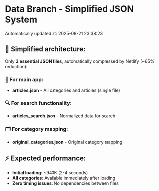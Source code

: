 # Data Branch - Simplified JSON System
Automatically updated at: 2025-08-21 23:38:23

## 🎯 Simplified architecture:
Only **3 essential JSON files**, automatically compressed by Netlify (~65% reduction):

### 📱 For main app:
- **articles.json** - All categories and articles (single file)

### 🔍 For search functionality:
- **articles_search.json** - Normalized data for search

### 🗂️ For category mapping:
- **original_categories.json** - Original category mapping

## ⚡ Expected performance:
- **Initial loading**: ~943K (2-4 seconds)
- **All categories**: Available immediately after loading
- **Zero timing issues**: No dependencies between files
